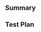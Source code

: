 <!--
Thank you for contributing to dotsec! To ensure  a swift review process, please consider the following:

- What does this PR change?
- Does this PR have a descriptive title?
- Is this PR related to any issues or other PRs within the project?
    - If so, please add links!
-->

## Summary

<!-- What does this PR change and why? -->

## Test Plan

<!-- How was this work tested? -->
